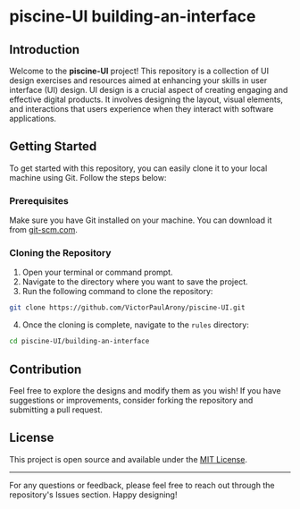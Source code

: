 # piscine-UI building-an-interface

## Introduction

Welcome to the **piscine-UI** project! This repository is a collection of UI design exercises and resources aimed at enhancing your skills in user interface (UI) design. UI design is a crucial aspect of creating engaging and effective digital products. It involves designing the layout, visual elements, and interactions that users experience when they interact with software applications.


## Getting Started

To get started with this repository, you can easily clone it to your local machine using Git. Follow the steps below:

### Prerequisites

Make sure you have Git installed on your machine. You can download it from [git-scm.com](https://git-scm.com/).

### Cloning the Repository

1. Open your terminal or command prompt.
2. Navigate to the directory where you want to save the project.
3. Run the following command to clone the repository:

```bash
git clone https://github.com/VictorPaulArony/piscine-UI.git
```

4. Once the cloning is complete, navigate to the `rules` directory:

 ```bash
 cd piscine-UI/building-an-interface
 ```


## Contribution

Feel free to explore the designs and modify them as you wish! If you have suggestions or improvements, consider forking the repository and submitting a pull request.

## License

This project is open source and available under the [MIT License](https://github.com/VictorPaulArony/victorpaularony.github.io?tab=MIT-1-ov-file).

---

For any questions or feedback, please feel free to reach out through the repository's Issues section. Happy designing!